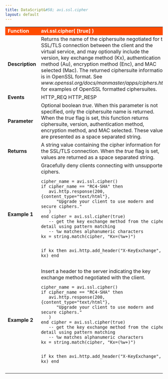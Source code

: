 ```yaml
---
title: DataScript&#58; avi.ssl.cipher
layout: default
---
```

<table class="table table-hover"> 
 <tbody> 
  <tr bgcolor="ff4b00"> 
   <td width="100"> <font size="3" color="white"><strong>Function</strong></font> </td> 
   <td width="600"><font color="white"><b>avi.ssl.cipher( [true] )</b></font></td> 
  </tr> 
  <tr> 
   <td width="100"> <font size="3"><strong>Description</strong></font> </td> 
   <td width="600">Returns the name of the ciphersuite negotiated for the SSL/TLS connection between the client and the virtual service, and may optionally include the version, key exchange method (Kx), authentication method (Au), encryption method (Enc), and MAC selected (Mac). The returned ciphersuite information is in OpenSSL format. See <em>www.openssl.org/docs/manmaster/apps/ciphers.html</em> for examples of OpenSSL formatted ciphersuites.</td> 
  </tr> 
  <tr> 
   <td width="100"> <font size="3"><strong>Events</strong></font> </td> 
   <td width="600">HTTP_REQ HTTP_RESP</td> 
  </tr> 
  <tr> 
   <td width="100"> <font size="3"><strong>Parameter</strong></font> </td> 
   <td width="600">Optional boolean <em>true</em>. When this parameter is not specified, only the ciphersuite name is returned. When the <em>true</em> flag is set, this function returns ciphersuite, version, authentication method, encryption method, and MAC selected. These values are presented as a space separated string.</td> 
  </tr> 
  <tr> 
   <td width="100"> <font size="3"><strong>Returns</strong></font> </td> 
   <td width="600">A string value containing the cipher information for the SSL/TLS connection. When the <em>true</em> flag is set, values are returned as a space separated string.</td> 
  </tr> 
  <tr> 
   <td width="100"> <font size="3"><strong>Example 1</strong></font> </td> 
   <td width="600">Gracefully deny clients connecting with unsupported ciphers.<br> 
    <!-- Crayon Syntax Highlighter v2.7.1 --> <pre><code class="language-lua">cipher_name = avi.ssl.cipher() 
if cipher_name == "RC4-SHA" then
   avi.http.response(200, {content_type="text/html"}, 
      "Upgrade your client to use modern and secure ciphers."
   )
end cipher = avi.ssl.cipher(true)
   ­­-- get the key exchange method from the cipher detail using pattern matching
   ­­-- %w matches alphanumeric characters
kx = string.match(cipher, "Kx=(%w+)")

if kx then
   avi.http.add_header("X-­KeyExchange", kx)
end</code></pre> 
    <!-- [Format Time: 0.0021 seconds] --> </td> 
  </tr> 
  <tr> 
   <td width="100"> <font size="3"><strong>Example 2</strong></font> </td> 
   <td width="600">Insert a header to the server indicating the key exchange method negotiated with the client.<br> 
    <!-- Crayon Syntax Highlighter v2.7.1 --> <pre><code class="language-lua">cipher_name = avi.ssl.cipher() 
if cipher_name == "RC4-SHA" then
   avi.http.response(200, {content_type="text/html"}, 
      "Upgrade your client to use modern and secure ciphers."
   )
end cipher = avi.ssl.cipher(true)
   ­­-- get the key exchange method from the cipher detail using pattern matching
   ­­-- %w matches alphanumeric characters
kx = string.match(cipher, "Kx=(%w+)")

if kx then
   avi.http.add_header("X-­KeyExchange", kx)
end</code></pre> 
    <!-- [Format Time: 0.0022 seconds] --> </td> 
  </tr> 
 </tbody> 
</table>